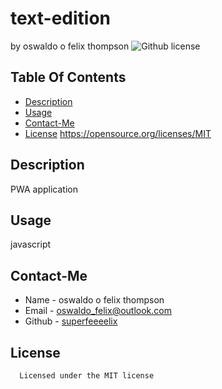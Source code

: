 
# text-edition
  by oswaldo o felix thompson
  ![Github license](https://img.shields.io/badge/license-MIT-blue.svg)
  ## Table Of Contents
  * [Description](#description)
  * [Usage](#usage)
  * [Contact-Me](#contact-me)
  * [License](#license)
  https://opensource.org/licenses/MIT
  ## Description
  PWA application
  
  ## Usage
  javascript
  ## Contact-Me
  * Name - oswaldo o felix thompson
  * Email - oswaldo_felix@outlook.com
  * Github - [superfeeeelix](https://github.com/superfeeeelix/)
  
  ## License
      
      Licensed under the MIT license
